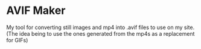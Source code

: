 # AVIF Maker

My tool for converting still images
and mp4 into .avif files to use
on my site. (The idea being to use
the ones generated from the mp4s
as a replacement for GIFs)

